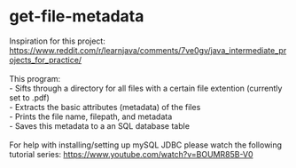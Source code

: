 # get-file-metadata
Inspiration for this project: https://www.reddit.com/r/learnjava/comments/7ve0gv/java_intermediate_projects_for_practice/ <br />
<br />
This program: <br />
    - Sifts through a directory for all files with a certain file extention (currently set to .pdf) <br />
    - Extracts the basic attributes (metadata) of the files <br />
    - Prints the file name, filepath, and metadata <br />
    - Saves this metadata to a an SQL database table <br />
    <br />
For help with installing/setting up mySQL JDBC please watch the following tutorial series: https://www.youtube.com/watch?v=BOUMR85B-V0 <br />
